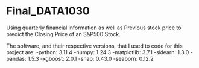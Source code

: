 # Final_DATA1030
 Using quarterly financial information as well as Previous stock price to predict the Closing Price of an S&amp;P500 Stock.
 
 The software, and their respective versions, that I used to code for this project are:
-python: 3.11.4
-numpy: 1.24.3
-matplotlib: 3.7.1
-sklearn: 1.3.0
-pandas: 1.5.3
-xgboost: 2.0.1
-shap: 0.43.0
-seaborn: 0.12.2
